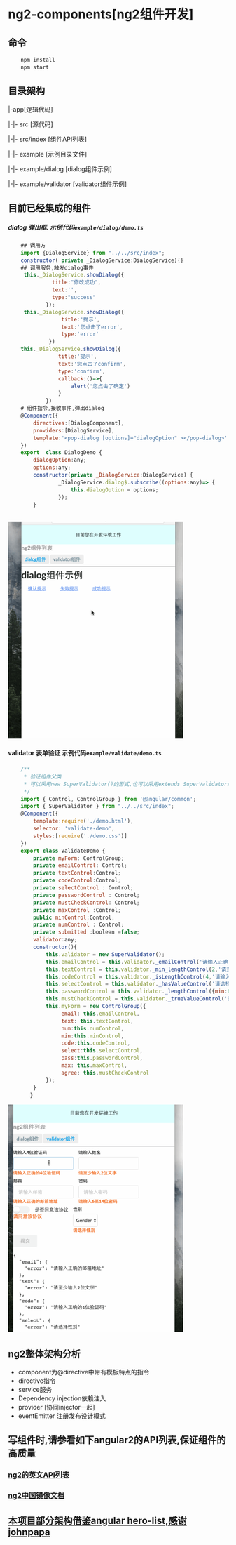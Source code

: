 # ng2-components[ng2组件开发]
## 命令
```bash
    npm install
    npm start
```

## 目录架构
|-app[逻辑代码]  

|-|- src [源代码]  

|-|- src/index [组件API列表]  

|-|- example [示例目录文件]  

|-|- example/dialog [dialog组件示例]  

|-|- example/validator [validator组件示例]  

## 目前已经集成的组件
##### dialog 弹出框.  示例代码```example/dialog/demo.ts```
```javascript
    ## 调用方
    import {DialogService} from "../../src/index";
    constructor( private _DialogService:DialogService){}
    ## 调用服务,触发dialog事件
     this._DialogService.showDialog({
              title:"修改成功",
              text:'',
              type:"success"
            });
     this._DialogService.showDialog({
                 title:'提示',
                 text:'您点击了error',
                 type:'error'
             })       
    this._DialogService.showDialog({
                title:'提示',
                text:'您点击了confirm',
                type:'confirm',
                callback:()=>{
                    alert('您点击了确定')
                }
            })
    # 组件指令,接收事件,弹出dialog      
    @Component({
        directives:[DialogComponent],
        providers:[DialogService],
        template:'<pop-dialog [options]="dialogOption" ></pop-dialog>' 
    })
    export  class DialogDemo {
        dialogOption:any;
        options:any;
        constructor(private _DialogService:DialogService) {
                _DialogService.dialog$.subscribe((options:any)=> {
                    this.dialogOption = options;
                });
        }        
        
```
<img src='./assets/dialog.gif' width='400px'>

#### validator 表单验证 示例代码```example/validate/demo.ts```
```javascript
    /**
     * 验证组件父类
     * 可以采用new SuperValidator()的形式,也可以采用extends SuperValidator继承方法
     */
    import { Control, ControlGroup } from '@angular/common';
    import { SuperValidator } from "../../src/index";
    @Component({
        template:require('./demo.html'),
        selector: 'validate-demo',
        styles:[require('./demo.css')]
    })
    export class ValidateDemo {
        private myForm: ControlGroup;
        private emailControl: Control;
        private textControl:Control;
        private codeControl:Control;
        private selectControl : Control;
        private passwordControl : Control;
        private mustCheckControl: Control;
        private maxControl :Control;
        public minControl:Control;
        private numControl : Control;
        private submitted :boolean =false;
        validator:any;
        constructor(){
            this.validator = new SuperValidator();
            this.emailControl = this.validator._emailControl('请输入正确的邮箱地址');
            this.textControl = this.validator._min_lengthControl(2,'请至少输入2位文字');
            this.codeControl = this.validator._isLengthControl(4,'请输入正确的4位验证码');
            this.selectControl = this.validator._hasValueControl('请选择性别');
            this.passwordControl = this.validator._lengthControl({min:6,max:14},'请输入6至14位密码');
            this.mustCheckControl = this.validator._trueValueControl('请同意该协议');
            this.myForm = new ControlGroup({
                 email: this.emailControl,
                 text: this.textControl,
                 num:this.numControl,
                 min:this.minControl,
                 code:this.codeControl,
                 select:this.selectControl,
                 pass:this.passwordControl,
                 max: this.maxControl,
                 agree: this.mustCheckControl           
            });
        }
       }
```    
<img src='./assets/validator.gif' width='400px'>

## ng2整体架构分析
- component为@directive中带有模板特点的指令
- directive指令
- service服务
- Dependency injection依赖注入
- provider [协同injector一起]
- eventEmitter 注册发布设计模式

## 写组件时,请参看如下angular2的API列表,保证组件的高质量
### [ng2的英文API列表](https://angular.io/docs/ts/latest/api/)
### [ng2中国镜像文档](http://a2.hubwiz.com/docs/ts/latest/api/)


## [本项目部分架构借鉴angular hero-list,感谢johnpapa](https://github.com/johnpapa/angular2-tour-of-heroes.git)

